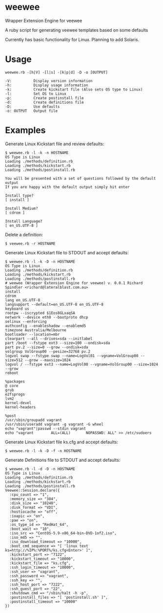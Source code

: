 weewee
======

Wrapper Extension Engine for veewee

A ruby script for generating veewee templates based on some defaults

Currently has basic functionality for Linux. Planning to add Solaris.

Usage
=====

	weewee.rb -[h|V] -[l|s] -[k|p|d] -D -o [OUTPUT]

	-V:          Display version information
	-h:          Display usage information
	-k:          Create kickstart file (Also sets OS type to Linux)
	-l:          Set OS to Linux
	-p:          Create postinstall file
	-d:          Create definitions file
	-D:          Use defaults
	-o: OUTPUT   Output file

Examples
========

Generate Linux Kickstart file and review defaults:

	$ weewee.rb -l -k -n HOSTNAME
	OS Type is Linux
	Loading ./methods/definition.rb
	Loading ./methods/kickstart.rb
	Loading ./methods/postinstall.rb

	You will be presented with a set of questions followed by the default output
	If you are happy with the default output simply hit enter

	Install type?
	[ install ]
  
	Install Medium?
	[ cdrom ]
  
	Install Language?
	[ en_US.UTF-8 ]

Delete a definition:

	$ veewee.rb -r HOSTNAME

Generate Linux Kickstart file to STDOUT and accept defaults:

	$ weewee.rb -l -k -D -n HOSTNAME
	OS Type is Linux
	Loading ./methods/definition.rb
	Loading ./methods/kickstart.rb
	Loading ./methods/postinstall.rb
	# weewee (Wrapper Extension Engine for veewee) v. 0.0.1 Richard Spindler <richard@lateralblast.com.au>
	install
	cdrom
	lang en_US.UTF-8
	langsupport --default=en_US.UTF-8 en_US.UTF-8
	keyboard us
	rootpw --iscrypted $1Eos8GLxaqSA
	network --device eth0 --bootproto dhcp
	selinux --enforcing
	authconfig --enableshadow --enablemd5
	timezone Australia/Melbourne
	bootloader --location=mbr
	clearpart --all --drives=sda --initlabel
	part /boot --fstype ext3 --size=100 --ondisk=sda
	part pv.2 --size=0 --grow --ondisk=sda
	volgroup VolGroup00 --pesize=32768 pv.2
	logvol swap --fstype swap --name=LogVol01 --vgname=VolGroup00 --size=512 --grow --maxsize=1024
	logvol / --fstype ext3 --name=LogVol00 --vgname=VolGroup00 --size=1024 --grow
	reboot

	%packages
	@ core
	grub
	e2fsprogs
	lvm2
	kernel-devel
	kernel-headers

	%post
	/usr/sbin/groupadd vagrant
	/usr/sbin/useradd vagrant -g vagrant -G wheel
	echo "vagrant"|passwd --stdin vagrant
	echo "vagrant        ALL=(ALL)       NOPASSWD: ALL" >> /etc/sudoers

Generate Linux Kickstart file ks.cfg  and accept defaults:
	
	$ weewee.rb -l -k -D -f -n HOSTNAME

Generate Definitions file to STDOUT and accept defaults:

	$ weewee.rb -l -d -D -n HOSTNAME
	OS Type is Linux
	Loading ./methods/definition.rb
	Loading ./methods/kickstart.rb
	Loading ./methods/postinstall.rb
	Veewee::Session.declare({
	  :cpu_count => "1",
	  :memory_size => "384",
	  :disk_size => "10240",
	  :disk_format => "VDI",
	  :hostiocache => "off",
	  :ioapic => "on",
	  :pae => "on",
	  :os_type_id => "RedHat_64",
	  :boot_wait => "10",
	  :iso_src => "CentOS-5.9-x86_64-bin-DVD-1of2.iso",
	  :iso_md5 => "",
	  :iso_download_timeout => "10000",
	  :boot_cmd_sequence => "[ 'linux text ks=http://%IP%:%PORT%/ks.cfg<Enter>' ]",
	  :kickstart_port => "7122",
	  :kickstart_timeout => "10000",
	  :kickstart_file => "ks.cfg",
	  :ssh_login_timeout => "10000",
	  :ssh_user => "vagrant",
	  :ssh_password => "vagrant",
	  :ssh_key => "",
	  :ssh_host_port => "7222",
	  :ssh_guest_port => "22",
	  :shutdown_cmd => "/sbin/halt -h -p",
	  :postinstall_files => "[ 'postinstall.sh' ]",
	  :postinstall_timeout => "10000"
	})

